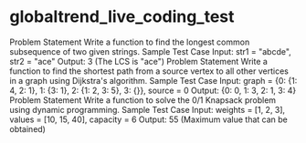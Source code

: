 # globaltrend_live_coding_test


Problem Statement
Write a function to find the longest common subsequence of two given strings.
Sample Test Case
Input: str1 = "abcde", str2 = "ace" Output: 3 (The LCS is "ace")
 Problem Statement
Write a function to find the shortest path from a source vertex to all other vertices in a graph using Dijkstra's algorithm.
Sample Test Case
Input: graph = {0: {1: 4, 2: 1}, 1: {3: 1}, 2: {1: 2, 3: 5}, 3: {}}, source = 0 Output: {0: 0, 1: 3, 2: 1, 3: 4}
Problem Statement
Write a function to solve the 0/1 Knapsack problem using dynamic programming.
Sample Test Case
Input: weights = [1, 2, 3], values = [10, 15, 40], capacity = 6 Output: 55 (Maximum value that can be obtained)






